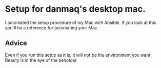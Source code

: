 # Setup for danmaq's desktop mac.

I automated the setup procedure of my Mac with Ansible.
If you look at this you'll be a reference for automating your Mac.

## Advice

Even if you run this setup as it is, it will not be the environment you want.
Beauty is in the eye of the beholder.
